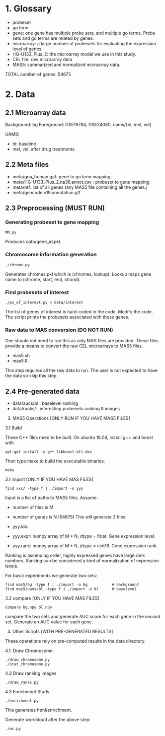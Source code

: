 # 1. Glossary

- probeset
- go term
- gene: one gene has multiple probe sets, and multiple go terms.  Probe sets and go terms are related by genes.
- microarray: a large number of probesets for evaluating the expression level of genes.
- HG-U133_Plus_2: the microarray model we use in this study.
- CEL file: raw microarray data
- MAS5: summarized and normalized microarray data.

TOTAL number of genes: 54675

# 2. Data

## 2.1 Microarray data

Background: bg
Foreground: GSE19784, GSE24080, uams/{bl, mel, vel}

UAMS:

- bl: baseline
- mel, vel: after drug treatments.

## 2.2 Meta files

- meta/goa_human.gaf: gene to go term mapping.
- meta/HG-U133_Plus_2.na36.annot.csv : probeset to gene mapping.
- meta/ref: list of all genes (any MAS5 file containing all the genes.)
- meta/gencode.v19.annotation.gtf

## 2.3 Preprocessing (MUST RUN)

### Generating probeset to gene mapping
```
MM.py
```
Produces data/gene_id.pkl.

### Chromosome information generation
```
./chrome.py
```
Generates chromes.pkl which is (chromes, lookup).  Lookup maps gene name
to (chrome, start, end, strand).

### Find probesets of interest
```
./ps_of_interest.py > data/interest
```
The list of genes of interest is hard-coded in the code. Modify the
code.  The script prints the probesets associated with these genes.

### Raw data to MAS conversion (DO NOT RUN)

One should not need to run this as only MAS files are provided.
These files provide a means to convert the raw CEL microarrays to MAS5
files.

- mas5.sh
- mas5.R

This step requires all the raw data to run.  The user is not expected to
have the data so skip this step.


## 2.4 Pre-generated data

- data/aucs/bl	: baselevel ranking
- data/ranks/   : interesting probesets ranking & images


3. MAS5 Operations [ONLY RUN IF YOU HAVE MAS5 FILES]

3.1 Build

These C++ files need to be built.  On ubuntu 18.04, install g++ and boost with
```
apt-get install -y g++ libboost-all-dev
```

Then type make to build the executable binaries.
```
make
```

3.1 import [ONLY IF YOU HAVE MAS FILES]

```
find xxx/ -type f | ./import -o yyy
```

Input is a list of paths to MAS5 files.  Assume:
- number of files is M
- number of genes is N (54675)
This will generate 3 files:

- yyy.idx: 
- yyy.expr: numpy array of M * N, dtype = float.  Gene expression level.
- yyy.rank: numpy array of M * N, dtype = uint16.  Gene expression rank.


Ranking is ascending order, highly expressed genes have large rank numbers.  Ranking can be considered a kind of normalization of expression levels.


For basic experiments we generate two sets:

```
find mas5/bg -type f | ./import -o bg			# background
find mas5/uams/bl -type f | ./import -o bl		# baselevel
```


3.2 compare [ONLY IF YOU HAVE MAS FILES]

```
Compare bg.npy bl.npy
```

compare the two sets and generate AUC score for each gene in the second set.  Generate an AUC value for each gene.


4. Other Scripts [WITH PRE-GENERATED RESULTS]

These operations rely on pre-computed results in the data directory.

4.1. Draw Chromosome

```
./draw_chromosome.py
./stat_chromosome.py
```


4.2 Draw ranking images

```
./draw_ranks.py
```

4.3 Enrichment Study

```
./enrichment.py
```

This generates html/enrichment.

Generate wordcloud after the above step:

```
./wc.py
```














